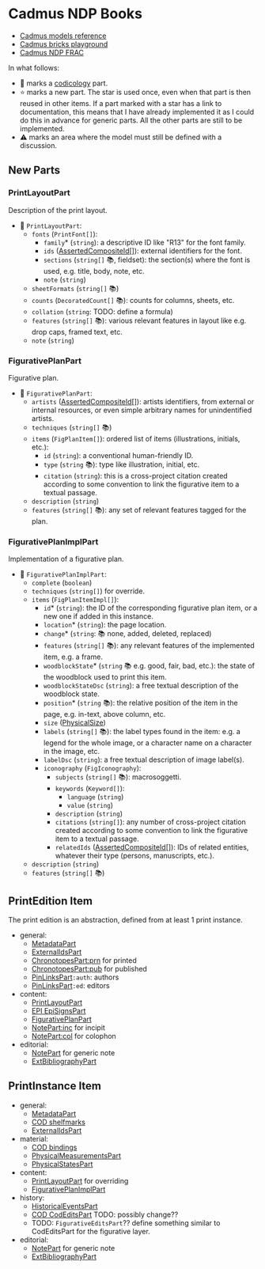 # Cadmus NDP Books

- [Cadmus models reference](https://myrmex.github.io/overview/cadmus/dev/models/)
- [Cadmus bricks playground](https://cadmus-bricks.fusi-soft.com/)
- [Cadmus NDP FRAC](https://github.com/vedph/cadmus-ndp-frac)

In what follows:

- 📖 marks a [codicology](https://github.com/vedph/cadmus-doc/blob/master/docs/models/index.md#codicology) part.
- ⭐ marks a new part. The star is used once, even when that part is then reused in other items. If a part marked with a star has a link to documentation, this means that I have already implemented it as I could do this in advance for generic parts. All the other parts are still to be implemented.
- ⚠️ marks an area where the model must still be defined with a discussion.

## New Parts

### PrintLayoutPart

Description of the print layout.

- 🌟 `PrintLayoutPart`:
  - `fonts` (`PrintFont[]`):
    - `family`\* (`string`): a descriptive ID like "R13" for the font family.
    - `ids` ([AssertedCompositeId[]](https://github.com/vedph/cadmus-bricks-shell-v3/blob/master/projects/myrmidon/cadmus-refs-asserted-ids/README.md#asserted-composite-ids)): external identifiers for the font.
    - `sections` (`string[]` 📚, fieldset): the section(s) where the font is used, e.g. title, body, note, etc.
    - `note` (`string`)
  - `sheetFormats` (`string[]` 📚)
  - `counts` (`DecoratedCount[]` 📚): counts for columns, sheets, etc.
  - `collation` (`string`: TODO: define a formula)
  - `features` (`string[]` 📚): various relevant features in layout like e.g. drop caps, framed text, etc.
  - `note` (`string`)

### FigurativePlanPart

Figurative plan.

- 🌟 `FigurativePlanPart`:
  - `artists` ([AssertedCompositeId[]](https://github.com/vedph/cadmus-bricks-shell-v3/blob/master/projects/myrmidon/cadmus-refs-asserted-ids/README.md#asserted-composite-ids)): artists identifiers, from external or internal resources, or even simple arbitrary names for unindentified artists.
  - `techniques` (`string[]` 📚)
  - `items` (`FigPlanItem[]`): ordered list of items (illustrations, initials, etc.):
    - `id` (`string`): a conventional human-friendly ID.
    - `type` (`string` 📚): type like illustration, initial, etc.
    - `citation` (`string`): this is a cross-project citation created according to some convention to link the figurative item to a textual passage.
  - `description` (`string`)
  - `features` (`string[]` 📚): any set of relevant features tagged for the plan.

### FigurativePlanImplPart

Implementation of a figurative plan.

- 🌟 `FigurativePlanImplPart`:
  - `complete` (`boolean`)
  - `techniques` (`string[]`) for override.
  - `items` (`FigPlanItemImpl[]`):
    - `id`\* (`string`): the ID of the corresponding figurative plan item, or a new one if added in this instance.
    - `location`\* (`string`): the page location.
    - `change`\* (`string`: 📚 none, added, deleted, replaced)
    - `features` (`string[]` 📚): any relevant features of the implemented item, e.g. a frame.
    - `woodblockState`\* (`string` 📚 e.g. good, fair, bad, etc.): the state of the woodblock used to print this item.
    - `woodblockStateDsc` (`string`): a free textual description of the woodblock state.
    - `position`\* (`string` 📚): the relative position of the item in the page, e.g. in-text, above column, etc.
    - `size` ([PhysicalSize](https://github.com/vedph/cadmus-bricks-shell-v3/blob/master/projects/myrmidon/cadmus-mat-physical-size/README.md))
    - `labels` (`string[]` 📚): the label types found in the item: e.g. a legend for the whole image, or a character name on a character in the image, etc.
    - `labelDsc` (`string`): a free textual description of image label(s).
    - `iconography` (`FigIconography`):
      - `subjects` (`string[]` 📚): macrosoggetti.
      - `keywords` (`Keyword[]`):
        - `language` (`string`)
        - `value` (`string`)
      - `description` (`string`)
      - `citations` (`string[]`): any number of cross-project citation created according to some convention to link the figurative item to a textual passage.
      - `relatedIds` ([AssertedCompositeId[]](https://github.com/vedph/cadmus-bricks-shell-v3/blob/master/projects/myrmidon/cadmus-refs-asserted-ids/README.md#asserted-composite-ids)): IDs of related entities, whatever their type (persons, manuscripts, etc.).
  - `description` (`string`)
  - `features` (`string[]` 📚)

## PrintEdition Item

The print edition is an abstraction, defined from at least 1 print instance.

- general:
  - [MetadataPart](https://github.com/vedph/cadmus-general/blob/master/docs/metadata.md)
  - [ExternalIdsPart](https://github.com/vedph/cadmus-general/blob/master/docs/external-ids.md)
  - [ChronotopesPart:prn](https://github.com/vedph/cadmus-general/blob/master/docs/chronotopes.md) for printed
  - [ChronotopesPart:pub](https://github.com/vedph/cadmus-general/blob/master/docs/chronotopes.md) for published
  - [PinLinksPart](https://github.com/vedph/cadmus-general/blob/master/docs/pin-links.md)`:auth`: authors
  - [PinLinksPart](https://github.com/vedph/cadmus-general/blob/master/docs/pin-links.md)`:ed`: editors
- content:
  - [PrintLayoutPart](#printlayoutpart)
  - [EPI EpiSignsPart](https://github.com/vedph/cadmus-epigraphy/blob/master/docs/epi-signs.md)
  - [FigurativePlanPart](#figurativeplanpart)
  - [NotePart:inc](https://github.com/vedph/cadmus-general/blob/master/docs/note.md) for incipit
  - [NotePart:col](https://github.com/vedph/cadmus-general/blob/master/docs/note.md) for colophon
- editorial:
  - [NotePart](https://github.com/vedph/cadmus-general/blob/master/docs/note.md) for generic note
  - [ExtBibliographyPart](https://github.com/vedph/cadmus-general/blob/master/docs/ext-bibliography.md)

## PrintInstance Item

- general:
  - [MetadataPart](https://github.com/vedph/cadmus-general/blob/master/docs/metadata.md)
  - [COD shelfmarks](https://github.com/vedph/cadmus-codicology/blob/master/docs/cod-shelfmarks.md)
  - [ExternalIdsPart](https://github.com/vedph/cadmus-general/blob/master/docs/external-ids.md)
- material:
  - [COD bindings](https://github.com/vedph/cadmus-codicology/blob/master/docs/cod-bindings.md)
  - [PhysicalMeasurementsPart](https://github.com/vedph/cadmus-general/blob/master/docs/physical-measurements.md)
  - [PhysicalStatesPart](https://github.com/vedph/cadmus-general/blob/master/docs/physical-states.md)
- content:
  - [PrintLayoutPart](#printlayoutpart) for overriding
  - [FigurativePlanImplPart](#figurativeplanimplpart)
- history:
  - [HistoricalEventsPart](https://github.com/vedph/cadmus-general/blob/master/docs/historical-events.md)
  - [COD CodEditsPart](https://github.com/vedph/cadmus-codicology/blob/master/docs/cod-edits.md) TODO: possibly change??
  - TODO: `FigurativeEditsPart`?? define something similar to CodEditsPart for the figurative layer.
- editorial:
  - [NotePart](https://github.com/vedph/cadmus-general/blob/master/docs/note.md) for generic note
  - [ExtBibliographyPart](https://github.com/vedph/cadmus-general/blob/master/docs/ext-bibliography.md)
